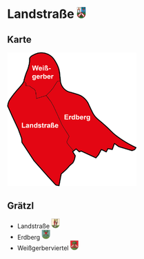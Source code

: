 # Landstraße <img src="./3.png" alt="W" width="20"/>

## Karte
<img src="map.png" alt="W" width="300"/>

## Grätzl
* Landstraße <img src="./l.png" alt="W" width="20"/>
* Erdberg <img src="./e.png" alt="W" width="20"/>
* Weißgerberviertel <img src="./w.png" alt="W" width="20"/>
